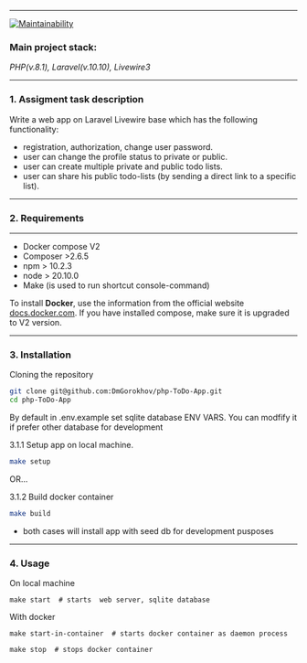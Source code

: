 
___
[![Maintainability](https://api.codeclimate.com/v1/badges/a72d37bbfd556b4cfe28/maintainability)](https://codeclimate.com/github/DmGorokhov/php-ToDo-App/maintainability)

### Main project stack:
*PHP(v.8.1), Laravel(v.10.10), Livewire3*

___
### 1. Assigment task description
Write a web app on Laravel Livewire base which has the following functionality:
* registration, authorization, change user password.
* user can change the profile status to private or public.
* user can create multiple private and public todo lists.
* user can share his public todo-lists (by sending a direct link to a specific list).
___
### 2. Requirements
___
* Docker compose V2
* Composer >2.6.5
* npm > 10.2.3
* node > 20.10.0
* Make (is used to run shortcut console-command)

To install **Docker**, use the information from the official website [docs.docker.com](https://docs.docker.com/engine/install/).
If you have installed compose, make sure it is upgraded to V2 version.

---

### 3. Installation

Cloning the repository

```bash
git clone git@github.com:DmGorokhov/php-ToDo-App.git
cd php-ToDo-App
```
By default in .env.example set sqlite database ENV VARS.
You can modfify it if prefer other database for development

3.1.1 Setup app on local machine.
```bash
make setup
```
OR...  

3.1.2 Build docker container
```bash
make build
```
- both cases will install app with seed db for development pusposes
---
### 4. Usage

On local machine
```
make start  # starts  web server, sqlite database
```
With docker
```
make start-in-container  # starts docker container as daemon process
```
```
make stop  # stops docker container
```
